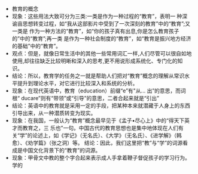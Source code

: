 - 教育的概念
- 现象：这些用法大致可分为三类:一类是作为一种过程的“教育”，表明一
  种深谕亩思想转变过程，如“我从这部影片中受到了一次深刻的教育”中的“教育”;又一类是
  作为一种方法的“教育”，如“你的孩子真有出息,你是怎么教育孩子的”中的“教育”;再一类
  是作为一种社会制度的“教育”，如“教育是振兴地方经济的基础”中的“教育”。
- 观点：但是，就像日常生活中的其他一些常用词汇一样,人们尽管可以很自如地使用,却往往缺乏比较明晰和深入的思考,更不用说形成系统化、专门化的知识。
- 结论：所以，教育学的任务之一就是帮助人们把对“教育”概念的理解从常识水平提升到理论水平，对它进行比较深入和系统的分析。
- 现象：在现代英语中，教育（education）前缀“e”有"从... 出”的意思，而词根“ ducare”则有“带领”或“引导”的意思，二者合起来就是“引出”
- 结论：英语中的教育就是采用一定的手段，把某种本来就潜藏于人身上的东西引导出来，从一种潜质转变为现实。
- 现象：在我国，一般认为“教育”概念最早见于《孟子•尽心上》中的“得天下英才而教育之，三
  乐也”一句。中国古代的教育思想也是集中地体现在人们有关“学”的论述上，如《学记》（无名氏）、《大学》（无名氏）、《进学解》（韩愈）、《劝学篇》（张之洞）等。
  结论：因此，我们这里把“教”与“学”的词源看成是中国文化背景下的“教育”的词源。
- 现象：甲骨文中教的整个字合起来表示成人手拿着鞭子督促孩子的学习行为。学的